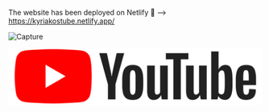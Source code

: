 The website has been deployed on Netlify 🔗 --> https://kyriakostube.netlify.app/

![Capture](https://user-images.githubusercontent.com/43856395/115306729-e7a9b500-a170-11eb-9df9-611aed9528b1.JPG)

![Capture](https://github.com/kyriakoskolokouris/YouTube-clone/blob/master/images/logo.png)
